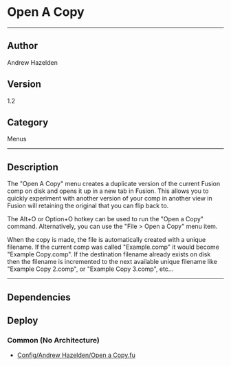 # Open A Copy
___

## Author
Andrew Hazelden

## Version
1.2

## Category
Menus

___

## Description
<p>The "Open A Copy" menu creates a duplicate version of the current Fusion comp on disk and opens it up in a new tab in Fusion. This allows you to quickly experiment with another version of your comp in another view in Fusion will retaining the original that you can flip back to.</p>

<p>The Alt+O or Option+O hotkey can be used to run the "Open a Copy" command. Alternatively, you can use the "File &gt; Open a Copy" menu item.</p>

<p>When the copy is made, the file is automatically created with a unique filename. If the current comp was called "Example.comp" it would become "Example Copy.comp". If the destination filename already exists on disk then the filename is incremented to the next available unique filename like "Example Copy 2.comp", or "Example Copy 3.comp", etc...</p>


___

## Dependencies

## Deploy

### Common (No Architecture)

<ul>
<li><a href="https://gitlab.com/WeSuckLess/Reactor/-/blob/master/Atoms/com.AndrewHazelden.OpenACopy/Config/Andrew Hazelden/Open a Copy.fu?ref_type=heads">Config/Andrew Hazelden/Open a Copy.fu</a></li>
</ul>
